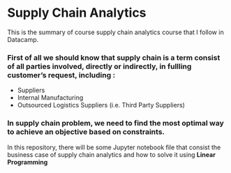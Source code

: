 # Supply Chain Analytics 
This is the summary of course supply chain analytics course that I follow in Datacamp. 

### First of all we should know that supply chain is a term consist of all parties involved, directly or indirectly, in fullling customer’s request, including : 
- Suppliers
- Internal Manufacturing
- Outsourced Logistics Suppliers (i.e. Third Party Suppliers)

### In supply chain problem, we need to find the most optimal way to achieve an objective based on constraints. 
In this repository, there will be some Jupyter notebook file that consist the business case of supply chain analytics and how to solve it using **Linear Programming**
